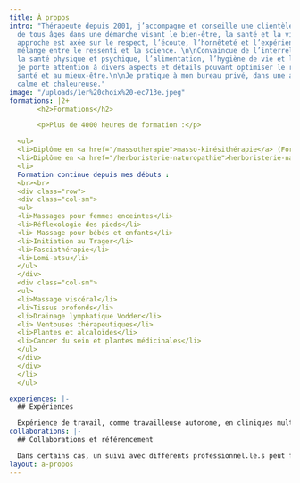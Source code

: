 ```yaml
---
title: À propos
intro: "Thérapeute depuis 2001, j’accompagne et conseille une clientèle variée et
  de tous âges dans une démarche visant le bien-être, la santé et la vitalité. Mon
  approche est axée sur le respect, l’écoute, l’honnêteté et l’expérience. Un juste
  mélange entre le ressenti et la science. \n\nConvaincue de l’interrelation entre
  la santé physique et psychique, l’alimentation, l’hygiène de vie et l’environnement,
  je porte attention à divers aspects et détails pouvant optimiser le retour à la
  santé et au mieux-être.\n\nJe pratique à mon bureau privé, dans une ambiance professionnelle,
  calme et chaleureuse."
image: "/uploads/1er%20choix%20-ec713e.jpeg"
formations: |2+
       <h2>Formations</h2>

       <p>Plus de 4000 heures de formation :</p>

  <ul>
  <li>Diplôme en <a href="/massotherapie">masso-kinésithérapie</a> (Formation chez <a href="https://www.kineconcept.com/fr/" target="_blank">Kiné-Concept</a>)</li>
  <li>Diplôme en <a href="/herboristerie-naturopathie">herboristerie-naturopathie</a> (Formation de thérapeute à l’<a href="https://herbotheque.com/" target="_blank">Herbothèque</a>)</li>
  <li>
  Formation continue depuis mes débuts :
  <br><br>
  <div class="row">
  <div class="col-sm">
  <ul>
  <li>Massages pour femmes enceintes</li>
  <li>Réflexologie des pieds</li>
  <li> Massage pour bébés et enfants</li>
  <li>Initiation au Trager</li>
  <li>Fasciathérapie</li>
  <li>Lomi-atsu</li>
  </ul>
  </div>
  <div class="col-sm">
  <ul>
  <li>Massage viscéral</li>
  <li>Tissus profonds</li>
  <li>Drainage lymphatique Vodder</li>
  <li> Ventouses thérapeutiques</li>
  <li>Plantes et alcaloïdes</li>
  <li>Cancer du sein et plantes médicinales</li>
  </ul>
  </div>
  </div>
  </li>
  </ul>

experiences: |-
  ## Expériences

  Expérience de travail, comme travailleuse autonome, en cliniques multidisciplinaires, en milieu de travail et lors d’événements.
collaborations: |-
  ## Collaborations et référencement

  Dans certains cas, un suivi avec différents professionnel.le.s peut favoriser l’atteinte de résultats. Je n’hésite pas à référer et à collaborer au besoin (ostéopathes, physiothérapeutes, chiropraticien.ne.s, acupuncteur.trice.s, podiatres, psychologues, dentistes, etc.).
layout: a-propos
---
```


